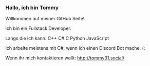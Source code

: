 ### Hallo, ich bin Tommy ###

Willkommen auf meiner GitHub Seite!

Ich bin ein Fullstack Developer.

Langs die ich kann:
   C++
   C#
   C
   Python
   JavaScript
   
Ich arbeite meistens mit C#, wenn ich einen Discord Bot mache. (:

Wenn ihr mich kontaktieren wollt:
   http://tommy31.social/
